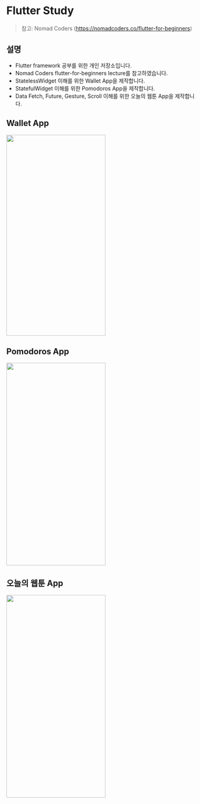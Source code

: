 # Flutter Study

> 참고: Nomad Coders (https://nomadcoders.co/flutter-for-beginners)

## 설명

- Flutter framework 공부를 위한 개인 저장소입니다.
- Nomad Coders flutter-for-beginners lecture를 참고하였습니다.
- StatelessWidget 이해를 위한 Wallet App을 제작합니다.
- StatefulWidget 이해를 위한 Pomodoros App을 제작합니다.
- Data Fetch, Future, Gesture, Scroll 이해를 위한 오늘의 웹툰 App을 제작합니다.  

## Wallet App

<img src="https://user-images.githubusercontent.com/97138841/211154432-6cb0cec2-09fa-4ef7-b193-7ed4e7232530.png"  width="260" height="525"/>  

## Pomodoros App

<img src="https://user-images.githubusercontent.com/97138841/211183540-dc31707c-f082-4ade-ae4f-f1d6bd46f576.png"  width="260" height="530"/>

## 오늘의 웹툰 App

<img src="https://user-images.githubusercontent.com/97138841/211814461-b3e786fe-6336-4f95-b736-73b8d85555ef.gif"  width="260" height="530"/>
